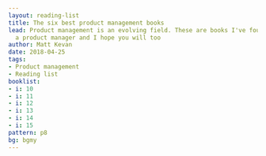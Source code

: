 ```yaml
---
layout: reading-list
title: The six best product management books
lead: Product management is an evolving field. These are books I've found useful as
  a product manager and I hope you will too
author: Matt Kevan
date: 2018-04-25
tags:
- Product management
- Reading list
booklist:
- i: 10
- i: 11
- i: 12
- i: 13
- i: 14
- i: 15
pattern: p8
bg: bgmy
---
```

